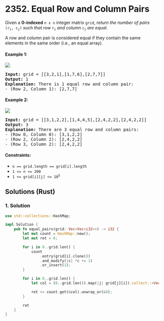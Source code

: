 # 2352. Equal Row and Column Pairs
Given a **0-indexed** `n x n` integer matrix `grid`, *return the number of pairs* <code>(r<sub>i</sub>, c<sub>j</sub>)</code> *such that row* <code>r<sub>i</sub></code> *and column* <code>c<sub>j</sub></code> *are equal*.

A row and column pair is considered equal if they contain the same elements in the same order (i.e., an equal array).

#### Example 1:
![](https://assets.leetcode.com/uploads/2022/06/01/ex1.jpg)
<pre>
<strong>Input:</strong> grid = [[3,2,1],[1,7,6],[2,7,7]]
<strong>Output:</strong> 1
<strong>Explanation:</strong> There is 1 equal row and column pair:
- (Row 2, Column 1): [2,7,7]
</pre>

#### Example 2:
![](https://assets.leetcode.com/uploads/2022/06/01/ex2.jpg)
<pre>
<strong>Input:</strong> grid = [[3,1,2,2],[1,4,4,5],[2,4,2,2],[2,4,2,2]]
<strong>Output:</strong> 3
<strong>Explanation:</strong> There are 3 equal row and column pairs:
- (Row 0, Column 0): [3,1,2,2]
- (Row 2, Column 2): [2,4,2,2]
- (Row 3, Column 2): [2,4,2,2]
</pre>

#### Constraints:
* `n == grid.length == grid[i].length`
* `1 <= n <= 200`
* <code>1 <= grid[i][j] <= 10<sup>5</sup></code>

## Solutions (Rust)

### 1. Solution
```Rust
use std::collections::HashMap;

impl Solution {
    pub fn equal_pairs(grid: Vec<Vec<i32>>) -> i32 {
        let mut count = HashMap::new();
        let mut ret = 0;

        for i in 0..grid.len() {
            count
                .entry(grid[i].clone())
                .and_modify(|c| *c += 1)
                .or_insert(1);
        }

        for i in 0..grid.len() {
            let col = (0..grid.len()).map(|j| grid[j][i]).collect::<Vec<_>>();

            ret += count.get(&col).unwrap_or(&0);
        }

        ret
    }
}
```
